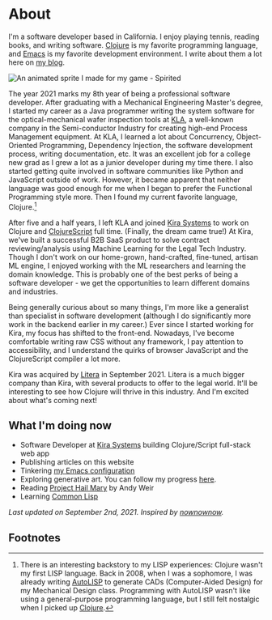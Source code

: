 # About

I'm a software developer based in California. I enjoy playing tennis, reading
books, and writing software.  [Clojure][Clojure] is my favorite programming
language, and [Emacs][Emacs] is my favorite development environment.  I write
about them a lot here on [my blog][my blog].

![An animated sprite I made for my game - Spirited](/images/sprite.gif "An animated sprite I made for my game - Spirited")

The year 2021 marks my 8th year of being a professional software developer.
After graduating with a Mechanical Engineering Master's degree, I started my
career as a Java programmer writing the system software for the
optical-mechanical wafer inspection tools at [KLA][KLA], a well-known company in
the Semi-conductor Industry for creating high-end Process Management equipment.
At KLA, I learned a lot about Concurrency, Object-Oriented Programming,
Dependency Injection, the software development process, writing documentation,
etc.  It was an excellent job for a college new grad as I grew a lot as a junior
developer during my time there.  I also started getting quite involved in
software communities like Python and JavaScript outside of work.  However, it
became apparent that neither language was good enough for me when I began to
prefer the Functional Programming style more.  Then I found my current favorite
language, Clojure.[^1]

After five and a half years, I left KLA and joined [Kira Systems][Kira Systems]
to work on Clojure and [ClojureScript][ClojureScript] full time.  (Finally, the
dream came true!)  At Kira, we've built a successful B2B SaaS product to solve
contract reviewing/analysis using Machine Learning for the Legal Tech Industry.
Though I don't work on our home-grown, hand-crafted, fine-tuned, artisan ML
engine, I enjoyed working with the ML researchers and learning the domain
knowledge.  This is probably one of the best perks of being a software
developer - we get the opportunities to learn different domains and industries.

Being generally curious about so many things, I'm more like a generalist than
specialist in software development (although I do significantly more work in the
backend earlier in my career.)  Ever since I started working for Kira, my focus
has shifted to the front-end.  Nowadays, I've become comfortable writing raw CSS
without any framework, I pay attention to accessibility, and I understand the
quirks of browser JavaScript and the ClojureScript compiler a lot more.

Kira was acquired by [Litera][Litera] in September 2021. Litera is a much bigger
company than Kira, with several products to offer to the legal world. It'll be
interesting to see how Clojure will thrive in this industry.  And I'm excited
about what's coming next!

## What I'm doing now

* Software Developer at [Kira Systems][Kira Systems] building Clojure/Script
  full-stack web app
* Publishing articles on this website
* Tinkering [my Emacs configuration][Emacs configuration]
* Exploring generative art. You can follow my progress [here][sketches].
* Reading [Project Hail Mary][Project Hail Mary] by Andy Weir
* Learning [Common Lisp][Common Lisp]

_Last updated on September 2nd, 2021. Inspired by [nownownow][nownownow]._

## Footnotes

[^1]: There is an interesting backstory to my LISP experiences: Clojure wasn't my first LISP language.  Back in 2008, when I was a sophomore, I was already writing [AutoLISP][AutoLisp] to generate CADs (Computer-Aided Design) for my Mechanical Design class.  Programming with AutoLISP wasn't like using a general-purpose programming language, but I still felt nostalgic when I picked up [Clojure][Clojure].


[ClojureScript]: https://clojurescript.org/
[Clojure]: https://clojure.org/
[Emacs configuration]: https://github.com/dawranliou/emacs.d
[Emacs]: https://www.gnu.org/software/emacs/
[Kira Systems]: https://kirasystems.com/
[Project Hail Mary]: https://www.goodreads.com/book/show/54493401-project-hail-mary
[React]: https://reactjs.org/
[my blog]: /blog/
[nownownow]: https://nownownow.com/about
[sketches]: https://github.com/dawranliou/sketch
[AutoLISP]:https://en.wikipedia.org/wiki/AutoLISP
[Litera]:https://www.litera.com/
[LISP]:https://en.wikipedia.org/wiki/Lisp_(programming_language)
[KLA]:https://www.kla-tencor.com/
[Common Lisp]:https://lisp-lang.org/
